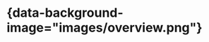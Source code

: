 # {data-background-image="images/overview.png"}

<!--
##

 - The application
 - Concepts
 - Types
 - Application flow
 - Configuration
 - Command line arguments
 - Database
-->

